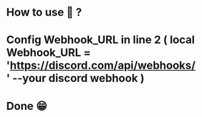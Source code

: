 # How to use 🤔 ?

# Config Webhook_URL in line 2 ( local Webhook_URL = 'https://discord.com/api/webhooks/' --your discord webhook )

# Done 😁
